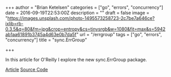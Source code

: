 +++
author = "Brian Ketelsen"
categories = ["go", "errors", "concurrency"]
date = 2016-09-19T22:53:00Z
description = ""
draft = false
image = "https://images.unsplash.com/photo-1495573258723-2c7be7a646ce?ixlib=rb-0.3.5&q=80&fm=jpg&crop=entropy&cs=tinysrgb&w=1080&fit=max&s=5942ab1aa61891b3745a4d63e0b7da5f"
url = "/errgroup"
tags = ["go", "errors", "concurrency"]
title = "sync.ErrGroup"

+++

In this article for O'Reilly I explore the new sync.ErrGroup package.


[Article](https://www.oreilly.com/learning/run-strikingly-fast-parallel-file-searches-in-go-with-sync-errgroup)
[Source Code](https://github.com/bketelsen/gogrep)
